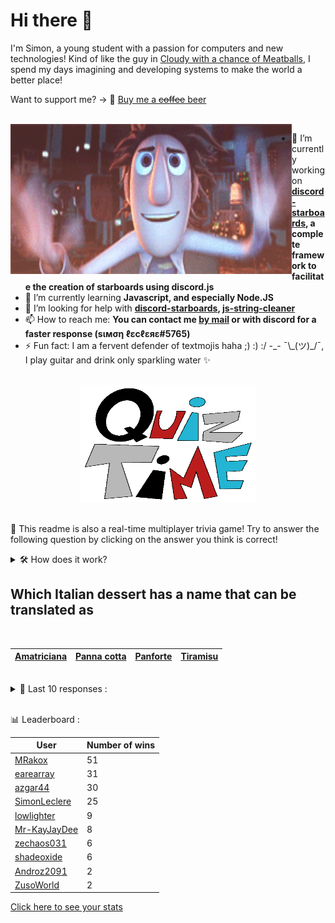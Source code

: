 # Hi there 👋

I'm Simon, a young student with a passion for computers and new technologies!
Kind of like the guy in [Cloudy with a chance of Meatballs](https://www.youtube.com/watch?v=dQw4w9WgXcQ), I spend my days imagining and developing systems to make the world a better place!

Want to support me? -> 🍺 [Buy me a ~~coffee~~ beer](https://www.buymeacoffee.com/SimonLeclere)

<br>

<img width="450" height="240" src="./assets/cloudyWithAChanceOfMeatBalls.gif" align=left>

- 🔭 I’m currently working on **[discord-starboards](https://github.com/SimonLeclere/discord-starboards), a complete framework to facilitate the creation of starboards using discord.js**
- 🌱 I’m currently learning **Javascript, and especially Node.JS**
- 🤔 I’m looking for help with **[discord-starboards](https://github.com/SimonLeclere/discord-starboards), [js-string-cleaner](https://github.com/SimonLeclere/Js-String-Cleaner)**
- 📫 How to reach me: **You can contact me [by mail](mailto:simon-leclere@orange.fr) or with discord for a faster response (sιмση ℓεcℓεяε#5765)**
- ⚡ Fun fact: I am a fervent defender of textmojis haha ;) :) :/ -\_- ¯\\\_(ツ)\_/¯, I play guitar and drink only sparkling water ✨

<br>

<center><img width="280" height="187" src="./assets/quizTime.gif"></center>

<br>

🎲 This readme is also a real-time multiplayer trivia game! Try to answer the following question by clicking on the answer you think is correct!
<details>
  <summary>🛠️ How does it work?</summary>
  Each answer is a link to a pre-filled issue. When you press "Submit new issue", it triggers a Github action workflow that compares your answer with the correct answer, finds a new question and updates the readme.md file. Not bad huh?! This whole process only takes about 20 seconds!
</details>

## Which Italian dessert has a name that can be translated as 

<br>

| [Amatriciana](https://github.com/SimonLeclere/SimonLeclere/issues/new?title=quiz%7C581%7CAmatriciana&body=Just%20click%20'Submit%20new%20issue'.) | [Panna cotta](https://github.com/SimonLeclere/SimonLeclere/issues/new?title=quiz%7C581%7CPanna%20cotta&body=Just%20click%20'Submit%20new%20issue'.) | [Panforte](https://github.com/SimonLeclere/SimonLeclere/issues/new?title=quiz%7C581%7CPanforte&body=Just%20click%20'Submit%20new%20issue'.) | [Tiramisu](https://github.com/SimonLeclere/SimonLeclere/issues/new?title=quiz%7C581%7CTiramisu&body=Just%20click%20'Submit%20new%20issue'.) |
| - | - | - | - | 

<br>

<details>
  <summary>📒 Last 10 responses :</summary>

- **SimonLeclere** answered **test** to `Which French composer and musician left us on January 26, 2019 ?` (Wrong answer)
- **SimonLeclere** answered **Charcuterie** to `What is the main economic activity of the Pyrenean and Alpine frontiers ?` (Wrong answer)
- **SimonLeclere** answered **Christopher Columbus** to `Who brought back the first cactus in Europe (Melocactus) ?` (Good answer)
- **SimonLeclere** answered **90 million** to `What communication budget was associated with the launch of the Bing search engine ?` (Good answer)
- **SimonLeclere** answered **J-P Elkabbach** to `At the end of 2012, which of these television men was under 70 ?` (Wrong answer)
- **SimonLeclere** answered **Roche** to `What very hard matter is mainly ice pack ?` (Wrong answer)
- **SimonLeclere** answered **78 times** to `How many times a second can a hummingbird flap its wings ?` (Good answer)
- **SimonLeclere** answered **Panna cotta** to `Which Italian dessert has a name that can be translated as ` (Good answer)
- **SimonLeclere** answered **She dies** to `What happens when a bee uses its notched sting to sting ?` (Good answer)
- **shadeoxide** answered **78 times** to `How many times a second can a hummingbird flap its wings ?` (Good answer)

</details>

<br>

📊 Leaderboard :

| User | Number of wins |
|-|-|
| [MRakox](https://github.com/MRakox) | 51 |
| [earearray](https://github.com/earearray) | 31 |
| [azgar44](https://github.com/azgar44) | 30 |
| [SimonLeclere](https://github.com/SimonLeclere) | 25 |
| [lowlighter](https://github.com/lowlighter) | 9 |
| [Mr-KayJayDee](https://github.com/Mr-KayJayDee) | 8 |
| [zechaos031](https://github.com/zechaos031) | 6 |
| [shadeoxide](https://github.com/shadeoxide) | 6 |
| [Androz2091](https://github.com/Androz2091) | 2 |
| [ZusoWorld](https://github.com/ZusoWorld) | 2 |

[Click here to see your stats](https://github.com/SimonLeclere/SimonLeclere/issues/new?title=MyStats&body=Just%20click%20%27Submit%20new%20issue%27.)
